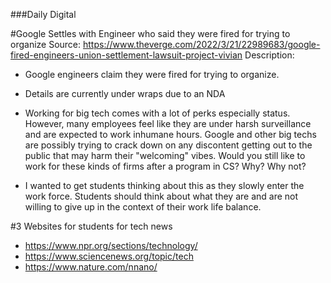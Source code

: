 ###Daily Digital

#Google Settles with Engineer who said they were fired for trying to organize
Source: https://www.theverge.com/2022/3/21/22989683/google-fired-engineers-union-settlement-lawsuit-project-vivian
Description:
* Google engineers claim they were fired for trying to organize.
* Details are currently under wraps due to an NDA
* Working for big tech comes with a lot of perks especially status. However, many employees feel like they are under harsh surveillance and are expected to work inhumane hours. Google and other big techs are possibly trying to crack down on any discontent getting out to the public that may harm their "welcoming" vibes. Would you still like to work for these kinds of firms after a program in CS? Why? Why not?

* I wanted to get students thinking about this as they slowly enter the work force. Students should think about what they are and are not willing to give up in the context of their work life balance. 

#3 Websites for students for tech news
* https://www.npr.org/sections/technology/
* https://www.sciencenews.org/topic/tech
* https://www.nature.com/nnano/
